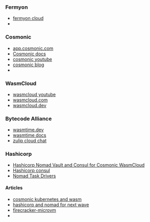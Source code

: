 
### Fermyon
- [fermyon cloud](https://cloud.fermyon.com/login)
- 

### Cosmonic
- [app.cosmonic.com](https://app.cosmonic.com/dashboard)
- [Cosmonic docs](https://cosmonic.com/docs/)
- [cosmonic youtube](https://www.youtube.com/@Cosmonic/videos)
- [cosmonic blog](https://cosmonic.com/blog/)
- 


### WasmCloud
- [wasmcloud youtube](https://www.youtube.com/@wasmCloud)
- [wasmcloud.com](https://wasmcloud.com/)
- [wasmcloud.dev](https://wasmcloud.dev/)

### Bytecode Alliance
- [wasmtime.dev](https://wasmtime.dev/)
- [wasmtime docs](https://docs.wasmtime.dev/contributing.html)
- [zulip cloud chat](https://bytecodealliance.zulipchat.com/#narrow/is/private)






### Hashicorp
- [Hashicorp Nomad Vault and Consul for Cosmonic WasmCloud](https://www.youtube.com/watch?v=U1zn5OO8dHs&t=38s)
- [Hashicorp consul](https://www.hashicorp.com/resources/architecting-geo-distributed-mobile-edge-applications-with-consul)
- [Nomad Task Drivers](https://developer.hashicorp.com/nomad/docs/concepts/plugins/task-drivers?_gl=1*b7hk7s*_ga*MTMwNTY4NjIyMC4xNjcxODU3MjU2*_ga_P7S46ZYEKW*MTY3MzQ4MDUzNS4yLjEuMTY3MzQ4MTk2Ni4wLjAuMA..)

#### Articles
- [cosmonic kubernetes and wasm](https://cosmonic.com/blog/compatible-with-but-not-dependent-upon-webassembly-and-kubernetes/?utm_campaign=May-Dec%202022%20Blog%20Posts&utm_content=228360974&utm_medium=social&utm_source=twitter&hss_channel=tw-94734642)
- [hashicorp and nomad for next wave](https://www.hashicorp.com/resources/webassembly-and-hashicorp-nomad-for-next-wave-microservices?ajs_aid=88886d59-a9c8-4665-98d8-aad12b69651a&product_intent=nomad)
- [firecracker-microvm](https://firecracker-microvm.github.io/)
- 